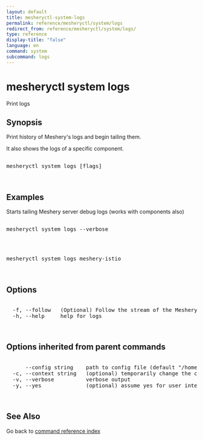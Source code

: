 ```yaml
---
layout: default
title: mesheryctl-system-logs
permalink: reference/mesheryctl/system/logs
redirect_from: reference/mesheryctl/system/logs/
type: reference
display-title: "false"
language: en
command: system
subcommand: logs
---
```


# mesheryctl system logs

Print logs

## Synopsis

Print history of Meshery's logs and begin tailing them.

It also shows the logs of a specific component.

<pre class='codeblock-pre'>
<div class='codeblock'>
mesheryctl system logs [flags]

</div>
</pre> 

## Examples

Starts tailing Meshery server debug logs (works with components also)
<pre class='codeblock-pre'>
<div class='codeblock'>
mesheryctl system logs --verbose

</div>
</pre> 

<pre class='codeblock-pre'>
<div class='codeblock'>
mesheryctl system logs meshery-istio

</div>
</pre> 

## Options

<pre class='codeblock-pre'>
<div class='codeblock'>
  -f, --follow   (Optional) Follow the stream of the Meshery's logs. Defaults to false.
  -h, --help     help for logs

</div>
</pre>

## Options inherited from parent commands

<pre class='codeblock-pre'>
<div class='codeblock'>
      --config string    path to config file (default "/home/runner/.meshery/config.yaml")
  -c, --context string   (optional) temporarily change the current context.
  -v, --verbose          verbose output
  -y, --yes              (optional) assume yes for user interactive prompts.

</div>
</pre>

## See Also

Go back to [command reference index](/reference/mesheryctl/) 
